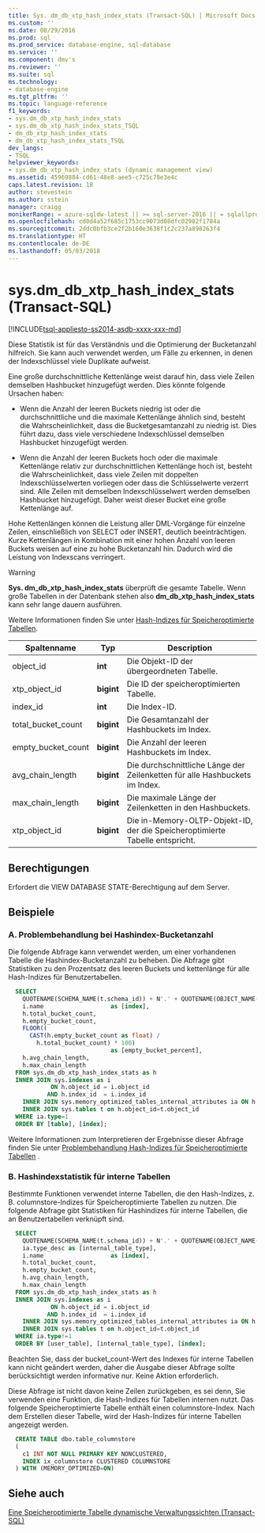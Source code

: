 ```yaml
---
title: Sys. dm_db_xtp_hash_index_stats (Transact-SQL) | Microsoft Docs
ms.custom: ''
ms.date: 08/29/2016
ms.prod: sql
ms.prod_service: database-engine, sql-database
ms.service: ''
ms.component: dmv's
ms.reviewer: ''
ms.suite: sql
ms.technology:
- database-engine
ms.tgt_pltfrm: ''
ms.topic: language-reference
f1_keywords:
- sys.dm_db_xtp_hash_index_stats
- sys.dm_db_xtp_hash_index_stats_TSQL
- dm_db_xtp_hash_index_stats
- dm_db_xtp_hash_index_stats_TSQL
dev_langs:
- TSQL
helpviewer_keywords:
- sys.dm_db_xtp_hash_index_stats (dynamic management view)
ms.assetid: 45969884-cd61-48e8-aee5-c725c78e3e4c
caps.latest.revision: 18
author: stevestein
ms.author: sstein
manager: craigg
monikerRange: = azure-sqldw-latest || >= sql-server-2016 || = sqlallproducts-allversions
ms.openlocfilehash: cd0d4a52f685c1753cc9073d08dfc02982f1784a
ms.sourcegitcommit: 2ddc0bfb3ce2f2b160e3638f1c2c237a898263f4
ms.translationtype: HT
ms.contentlocale: de-DE
ms.lasthandoff: 05/03/2018
---
```

# <a name="sysdmdbxtphashindexstats-transact-sql"></a>sys.dm_db_xtp_hash_index_stats (Transact-SQL)
[!INCLUDE[tsql-appliesto-ss2014-asdb-xxxx-xxx-md](../../includes/tsql-appliesto-ss2014-asdb-xxxx-xxx-md.md)]

  Diese Statistik ist für das Verständnis und die Optimierung der Bucketanzahl hilfreich. Sie kann auch verwendet werden, um Fälle zu erkennen, in denen der Indexschlüssel viele Duplikate aufweist.  
  
 Eine große durchschnittliche Kettenlänge weist darauf hin, dass viele Zeilen demselben Hashbucket hinzugefügt werden. Dies könnte folgende Ursachen haben:  
  
-   Wenn die Anzahl der leeren Buckets niedrig ist oder die durchschnittliche und die maximale Kettenlänge ähnlich sind, besteht die Wahrscheinlichkeit, dass die Bucketgesamtanzahl zu niedrig ist. Dies führt dazu, dass viele verschiedene Indexschlüssel demselben Hashbucket hinzugefügt werden.  
  
-   Wenn die Anzahl der leeren Buckets hoch oder die maximale Kettenlänge relativ zur durchschnittlichen Kettenlänge hoch ist, besteht die Wahrscheinlichkeit, dass viele Zeilen mit doppelten Indexschlüsselwerten vorliegen oder dass die Schlüsselwerte verzerrt sind. Alle Zeilen mit demselben Indexschlüsselwert werden demselben Hashbucket hinzugefügt. Daher weist dieser Bucket eine große Kettenlänge auf.  
  
Hohe Kettenlängen können die Leistung aller DML-Vorgänge für einzelne Zeilen, einschließlich von SELECT oder INSERT, deutlich beeinträchtigen. Kurze Kettenlängen in Kombination mit einer hohen Anzahl von leeren Buckets weisen auf eine zu hohe Bucketanzahl hin. Dadurch wird die Leistung von Indexscans verringert.  
  
> [!WARNING]
> **Sys. dm_db_xtp_hash_index_stats** überprüft die gesamte Tabelle. Wenn große Tabellen in der Datenbank stehen also **dm_db_xtp_hash_index_stats** kann sehr lange dauern ausführen.  
  
Weitere Informationen finden Sie unter [Hash-Indizes für Speicheroptimierte Tabellen](../../relational-databases/sql-server-index-design-guide.md#hash_index).  
  
|Spaltenname|Typ|Description|  
|-----------------|----------|-----------------|  
|object_id|**int**|Die Objekt-ID der übergeordneten Tabelle.|  
|xtp_object_id|**bigint**|Die ID der speicheroptimierten Tabelle.|  
|index_id|**int**|Die Index-ID.|  
|total_bucket_count|**bigint**|Die Gesamtanzahl der Hashbuckets im Index.|  
|empty_bucket_count|**bigint**|Die Anzahl der leeren Hashbuckets im Index.|  
|avg_chain_length|**bigint**|Die durchschnittliche Länge der Zeilenketten für alle Hashbuckets im Index.|  
|max_chain_length|**bigint**|Die maximale Länge der Zeilenketten in den Hashbuckets.|  
|xtp_object_id|**bigint**|Die in-Memory-OLTP-Objekt-ID, der die Speicheroptimierte Tabelle entspricht.|  
  
## <a name="permissions"></a>Berechtigungen  
 Erfordert die VIEW DATABASE STATE-Berechtigung auf dem Server.  

## <a name="examples"></a>Beispiele  
  
### <a name="a-troubleshooting-hash-index-bucket-count"></a>A. Problembehandlung bei Hashindex-Bucketanzahl

Die folgende Abfrage kann verwendet werden, um einer vorhandenen Tabelle die Hashindex-Bucketanzahl zu beheben. Die Abfrage gibt Statistiken zu den Prozentsatz des leeren Buckets und kettenlänge für alle Hash-Indizes für Benutzertabellen.

```sql
  SELECT  
    QUOTENAME(SCHEMA_NAME(t.schema_id)) + N'.' + QUOTENAME(OBJECT_NAME(h.object_id)) as [table],   
    i.name                   as [index],   
    h.total_bucket_count,  
    h.empty_bucket_count,  
    FLOOR((  
      CAST(h.empty_bucket_count as float) /  
        h.total_bucket_count) * 100)  
                             as [empty_bucket_percent],  
    h.avg_chain_length,   
    h.max_chain_length  
  FROM sys.dm_db_xtp_hash_index_stats as h   
  INNER JOIN sys.indexes as i  
            ON h.object_id = i.object_id  
           AND h.index_id  = i.index_id  
    INNER JOIN sys.memory_optimized_tables_internal_attributes ia ON h.xtp_object_id=ia.xtp_object_id
    INNER JOIN sys.tables t on h.object_id=t.object_id
  WHERE ia.type=1
  ORDER BY [table], [index];  
``` 

Weitere Informationen zum Interpretieren der Ergebnisse dieser Abfrage finden Sie unter [Problembehandlung Hash-Indizes für Speicheroptimierte Tabellen](../../relational-databases/in-memory-oltp/hash-indexes-for-memory-optimized-tables.md) .  

### <a name="b-hash-index-statistics-for-internal-tables"></a>B. Hashindexstatistik für interne Tabellen

Bestimmte Funktionen verwendet interne Tabellen, die den Hash-Indizes, z. B. columnstore-Indizes für Speicheroptimierte Tabellen zu nutzen. Die folgende Abfrage gibt Statistiken für Hashindizes für interne Tabellen, die an Benutzertabellen verknüpft sind.

```sql
  SELECT  
    QUOTENAME(SCHEMA_NAME(t.schema_id)) + N'.' + QUOTENAME(OBJECT_NAME(h.object_id)) as [user_table],
    ia.type_desc as [internal_table_type],
    i.name                   as [index],   
    h.total_bucket_count,  
    h.empty_bucket_count,  
    h.avg_chain_length,   
    h.max_chain_length  
  FROM sys.dm_db_xtp_hash_index_stats as h   
  INNER JOIN sys.indexes as i  
            ON h.object_id = i.object_id  
           AND h.index_id  = i.index_id  
    INNER JOIN sys.memory_optimized_tables_internal_attributes ia ON h.xtp_object_id=ia.xtp_object_id
    INNER JOIN sys.tables t on h.object_id=t.object_id
  WHERE ia.type!=1
  ORDER BY [user_table], [internal_table_type], [index]; 
```

Beachten Sie, dass der bucket_count-Wert des Indexes für interne Tabellen kann nicht geändert werden, daher die Ausgabe dieser Abfrage sollte berücksichtigt werden informative nur. Keine Aktion erforderlich.  

Diese Abfrage ist nicht davon keine Zeilen zurückgeben, es sei denn, Sie verwenden eine Funktion, die Hash-Indizes für Tabellen internen nutzt. Das folgende Speicheroptimierte Tabelle enthält einen columnstore-Index. Nach dem Erstellen dieser Tabelle, wird der Hash-Indizes für interne Tabellen angezeigt werden.

```sql
  CREATE TABLE dbo.table_columnstore
  (
    c1 INT NOT NULL PRIMARY KEY NONCLUSTERED,
    INDEX ix_columnstore CLUSTERED COLUMNSTORE
  ) WITH (MEMORY_OPTIMIZED=ON)
```

## <a name="see-also"></a>Siehe auch  
 [Eine Speicheroptimierte Tabelle dynamische Verwaltungssichten &#40;Transact-SQL&#41;](../../relational-databases/system-dynamic-management-views/memory-optimized-table-dynamic-management-views-transact-sql.md)  
  
  
